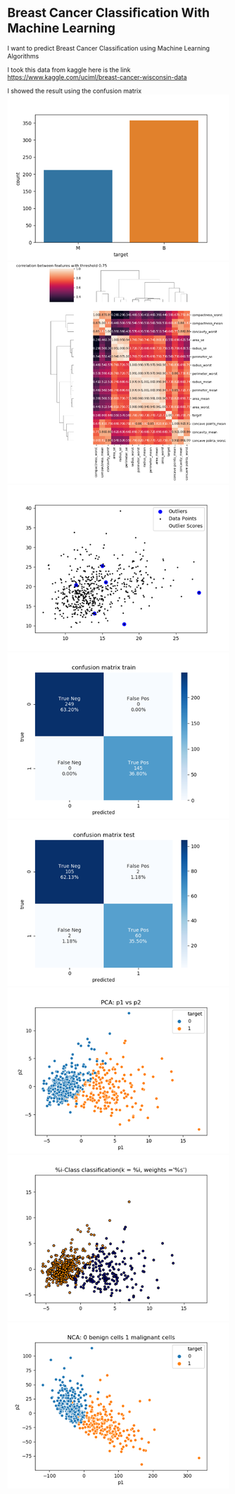 # Breast Cancer Classiﬁcation With Machine Learning
I want to predict Breast Cancer Classiﬁcation using Machine Learning Algorithms

I took this data from kaggle here is the link https://www.kaggle.com/uciml/breast-cancer-wisconsin-data

I showed the result using the confusion matrix
![](/plot0.png)
![](/plot1.png)
![](/plot2.png)
![](/plot3.png)
![](/plot4.png)
![](/plot5.png)
![](/plot6.png)
![](/plot7.png)
